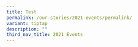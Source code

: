 ```yaml
---
title: Test
permalink: /our-stories/2021-events/permalink/
variant: tiptap
description: ""
third_nav_title: 2021 Events
---
```

